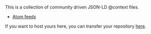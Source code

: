 This is a collection of community driven JSON-LD @context files.

* [Atom feeds](https://feeds.json-ld.io/)

If you want to host yours here, you can transfer your repository [here](https://github.com/jsonld-io).

